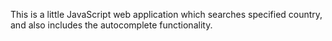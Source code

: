 This is a little JavaScript web application which searches specified country, and also includes the autocomplete functionality.

 
